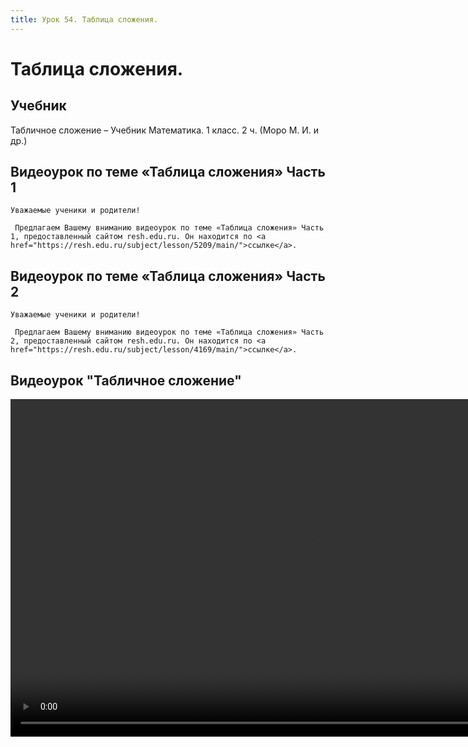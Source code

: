 ```yaml
---
title: Урок 54. Таблица сложения.
---
```


# Таблица сложения.

## Учебник

Табличное сложение – Учебник Математика. 1 класс. 2 ч. (Моро М. И. и др.)

## Видеоурок по теме «Таблица сложения» Часть 1

<p>
	Уважаемые ученики и родители!  
</p>
<p>
	 Предлагаем Вашему вниманию видеоурок по теме «Таблица сложения» Часть 1, предоставленный сайтом resh.edu.ru. Он находится по <a href="https://resh.edu.ru/subject/lesson/5209/main/">ссылке</a>.
</p>

## Видеоурок по теме «Таблица сложения» Часть 2

<p>
	Уважаемые ученики и родители!  
</p>
<p>
	 Предлагаем Вашему вниманию видеоурок по теме «Таблица сложения» Часть 2, предоставленный сайтом resh.edu.ru. Он находится по <a href="https://resh.edu.ru/subject/lesson/4169/main/">ссылке</a>.
</p>

## Видеоурок	"Табличное сложение"


<video width="960" height="540" controls>
  <source src="https://vod-progressive.akamaized.net/exp=1667466161~acl=%2Fvimeo-prod-skyfire-std-us%2F01%2F430%2F23%2F577150658%2F2726128646.mp4~hmac=ee4766a8b64bfcdcba551604f18a5763ce073b41bf6e48bb203b443da2035e10/vimeo-prod-skyfire-std-us/01/430/23/577150658/2726128646.mp4" type="video/mp4">
Your browser does not support the video tag.
</video>
